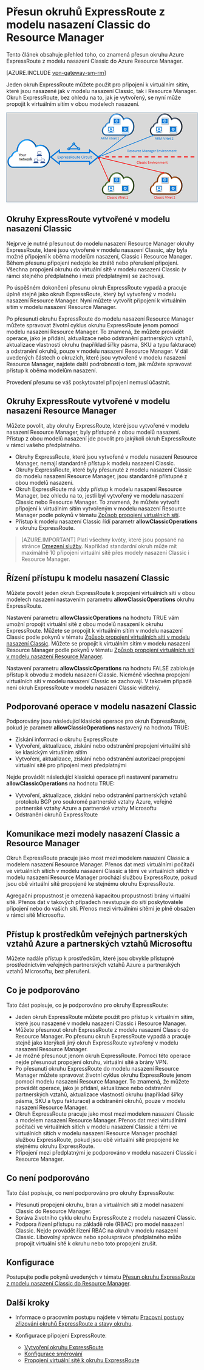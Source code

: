 <properties
   pageTitle="Přesun okruhů ExpressRoute z modelu nasazení Classic do Resource Manager | Microsoft Azure"
   description="Tato stránka obsahuje přehled toho, co potřebujete vědět o přemostění modelů nasazení Classic a Resource Manager."
   documentationCenter="na"
   services="expressroute"
   authors="ganesr"
   manager="carmonm"
   editor=""/>
<tags
   ms.service="expressroute"
   ms.devlang="na"
   ms.topic="get-started-article"
   ms.tgt_pltfrm="na"
   ms.workload="infrastructure-services"
   ms.date="10/10/2016"
   ms.author="ganesr"/>


# Přesun okruhů ExpressRoute z modelu nasazení Classic do Resource Manager

Tento článek obsahuje přehled toho, co znamená přesun okruhu Azure ExpressRoute z modelu nasazení Classic do Azure Resource Manager.

[AZURE.INCLUDE [vpn-gateway-sm-rm](../../includes/vpn-gateway-classic-rm-include.md)]

Jeden okruh ExpressRoute můžete použít pro připojení k virtuálním sítím, které jsou nasazené jak v modelu nasazení Classic, tak i Resource Manager. Okruh ExpressRoute, bez ohledu na to, jak je vytvořený, se nyní může propojit k virtuálním sítím v obou modelech nasazení.

![Okruh ExpressRoute propojující se k virtuálním sítím v obou modelech nasazení](./media/expressroute-move/expressroute-move-1.png)

## Okruhy ExpressRoute vytvořené v modelu nasazení Classic

Nejprve je nutné přesunout do modelu nasazení Resource Manager okruhy ExpressRoute, které jsou vytvořené v modelu nasazení Classic, aby byla možné připojení k oběma modelům nasazení, Classic i Resource Manager. Během přesunu připojení nedojde ke ztrátě nebo přerušení připojení. Všechna propojení okruhu do virtuální sítě v modelu nasazení Classic (v rámci stejného předplatného i mezi předplatnými) se zachovají.

Po úspěšném dokončení přesunu okruh ExpressRoute vypadá a pracuje úplně stejně jako okruh ExpressRoute, který byl vytvořený v modelu nasazení Resource Manager. Nyní můžete vytvořit připojení k virtuálním sítím v modelu nasazení Resource Manager.

Po přesunutí okruhu ExpressRoute do modelu nasazení Resource Manager můžete spravovat životní cyklus okruhu ExpressRoute jenom pomocí modelu nasazení Resource Manager. To znamená, že můžete provádět operace, jako je přidání, aktualizace nebo odstranění partnerských vztahů, aktualizace vlastností okruhu (například šířky pásma, SKU a typu fakturace) a odstranění okruhů, pouze v modelu nasazení Resource Manager. V dál uvedených částech o okruzích, které jsou vytvořené v modelu nasazení Resource Manager, najdete další podrobnosti o tom, jak můžete spravovat přístup k oběma modelům nasazení.

Provedení přesunu se váš poskytovatel připojení nemusí účastnit.

## Okruhy ExpressRoute vytvořené v modelu nasazení Resource Manager

Můžete povolit, aby okruhy ExpressRoute, které jsou vytvořené v modelu nasazení Resource Manager, byly přístupné z obou modelů nasazení. Přístup z obou modelů nasazení jde povolit pro jakýkoli okruh ExpressRoute v rámci vašeho předplatného.

- Okruhy ExpressRoute, které jsou vytvořené v modelu nasazení Resource Manager, nemají standardně přístup k modelu nasazení Classic.
- Okruhy ExpressRoute, které byly přesunuté z modelu nasazení Classic do modelu nasazení Resource Manager, jsou standardně přístupné z obou modelů nasazení.
- Okruh ExpressRoute má vždy přístup k modelu nasazení Resource Manager, bez ohledu na to, jestli byl vytvořený ve modelu nasazení Classic nebo Resource Manager. To znamená, že můžete vytvořit připojení k virtuálním sítím vytvořeným v modelu nasazení Resource Manager podle pokynů v tématu [Způsob propojení virtuálních sítí](expressroute-howto-linkvnet-arm.md).
- Přístup k modelu nasazení Classic řídí parametr **allowClassicOperations** v okruhu ExpressRoute.

>[AZURE.IMPORTANT] Platí všechny kvóty, které jsou popsané na stránce [Omezení služby](../azure-subscription-service-limits.md). Například standardní okruh může mít maximálně 10 připojení virtuální sítě přes modely nasazení Classic i Resource Manager.


## Řízení přístupu k modelu nasazení Classic

Můžete povolit jeden okruh ExpressRoute k propojení virtuálních sítí v obou modelech nasazení nastavením parametru **allowClassicOperations** okruhu ExpressRoute.

Nastavení parametru **allowClassicOperations** na hodnotu TRUE vám umožní propojit virtuální sítě z obou modelů nasazení k okruhu ExpressRoute. Můžete se propojit k virtuálním sítím v modelu nasazení Classic podle pokynů v tématu [Způsob propojení virtuálních sítí v modelu nasazení Classic](expressroute-howto-linkvnet-classic.md). Můžete se propojit k virtuálním sítím v modelu nasazení Resource Manager podle pokynů v tématu [Způsob propojení virtuálních sítí v modelu nasazení Resource Manager](expressroute-howto-linkvnet-arm.md).

Nastavení parametru **allowClassicOperations** na hodnotu FALSE zablokuje přístup k obvodu z modelu nasazení Classic. Nicméně všechna propojení virtuálních sítí v modelu nasazení Classic se zachovají. V takovém případě není okruh ExpressRoute v modelu nasazení Classic viditelný.

## Podporované operace v modelu nasazení Classic

Podporovány jsou následující klasické operace pro okruh ExpressRoute, pokud je parametr **allowClassicOperations** nastavený na hodnotu TRUE:

 - Získání informací o okruhu ExpressRoute
 - Vytvoření, aktualizace, získání nebo odstranění propojení virtuální sítě ke klasickým virtuálním sítím
 - Vytvoření, aktualizace, získání nebo odstranění autorizací propojení virtuální sítě pro připojení mezi předplatnými

Nejde provádět následující klasické operace při nastavení parametru **allowClassicOperations** na hodnotu TRUE:

 - Vytvoření, aktualizace, získání nebo odstranění partnerských vztahů protokolu BGP pro soukromé partnerské vztahy Azure, veřejné partnerské vztahy Azure a partnerské vztahy Microsoftu
 - Odstranění okruhů ExpressRoute

## Komunikace mezi modely nasazení Classic a Resource Manager

Okruh ExpressRoute pracuje jako most mezi modelem nasazení Classic a modelem nasazení Resource Manager. Přenos dat mezi virtuálními počítači ve virtuálních sítích v modelu nasazení Classic a těmi ve virtuálních sítích v modelu nasazení Resource Manager prochází službou ExpressRoute, pokud jsou obě virtuální sítě propojené ke stejnému okruhu ExpressRoute.

Agregační propustnost je omezená kapacitou propustnosti brány virtuální sítě. Přenos dat v takových případech nevstupuje do sítí poskytovatele připojení nebo do vašich sítí. Přenos mezi virtuálními sítěmi je plně obsažen v rámci sítě Microsoftu.

## Přístup k prostředkům veřejných partnerských vztahů Azure a partnerských vztahů Microsoftu

Můžete nadále přístup k prostředkům, které jsou obvykle přístupné prostřednictvím veřejných partnerských vztahů Azure a partnerských vztahů Microsoftu, bez přerušení.  

## Co je podporováno

Tato část popisuje, co je podporováno pro okruhy ExpressRoute:

 - Jeden okruh ExpressRoute můžete použít pro přístup k virtuálním sítím, které jsou nasazené v modelu nasazení Classic i Resource Manager.
 - Můžete přesunout okruh ExpressRoute z modelu nasazení Classic do Resource Manager. Po přesunu okruh ExpressRoute vypadá a pracuje stejně jako kterýkoli jiný okruh ExpressRoute vytvořený v modelu nasazení Resource Manager.
 - Je možné přesunout jenom okruh ExpressRoute. Pomocí této operace nejde přesunout propojení okruhu, virtuální sítě a brány VPN.
 - Po přesunutí okruhu ExpressRoute do modelu nasazení Resource Manager můžete spravovat životní cyklus okruhu ExpressRoute jenom pomocí modelu nasazení Resource Manager. To znamená, že můžete provádět operace, jako je přidání, aktualizace nebo odstranění partnerských vztahů, aktualizace vlastností okruhu (například šířky pásma, SKU a typu fakturace) a odstranění okruhů, pouze v modelu nasazení Resource Manager.
 - Okruh ExpressRoute pracuje jako most mezi modelem nasazení Classic a modelem nasazení Resource Manager. Přenos dat mezi virtuálními počítači ve virtuálních sítích v modelu nasazení Classic a těmi ve virtuálních sítích v modelu nasazení Resource Manager prochází službou ExpressRoute, pokud jsou obě virtuální sítě propojené ke stejnému okruhu ExpressRoute.
 - Připojení mezi předplatnými je podporováno v modelu nasazení Classic i Resource Manager.

## Co není podporováno

Tato část popisuje, co není podporováno pro okruhy ExpressRoute:

 - Přesunutí propojení okruhu, bran a virtuálních sítí z model nasazení Classic do Resource Manager.
 - Správa životního cyklu okruhu ExpressRoute z modelu nasazení Classic.
 - Podpora řízení přístupu na základě role (RBAC) pro model nasazení Classic. Nejde provádět řízení RBAC na okruh v modelu nasazení Classic. Libovolný správce nebo spolusprávce předplatného může propojit virtuální sítě k okruhu nebo toto propojení zrušit.

## Konfigurace

Postupujte podle pokynů uvedených v tématu [Přesun okruhu ExpressRoute z modelu nasazení Classic do Resource Manager](expressroute-howto-move-arm.md).

## Další kroky

- Informace o pracovním postupu najdete v tématu [Pracovní postupy zřizování okruhů ExpressRoute a stavy okruhu](expressroute-workflows.md).
- Konfigurace připojení ExpressRoute:

    - [Vytvoření okruhu ExpressRoute](expressroute-howto-circuit-arm.md)
    - [Konfigurace směrování](expressroute-howto-routing-arm.md)
    - [Propojení virtuální sítě k okruhu ExpressRoute](expressroute-howto-linkvnet-arm.md)



<!--HONumber=Oct16_HO3-->


